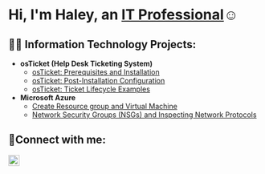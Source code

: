  <h1>Hi, I'm Haley, an <a href="http://linkedin.com/in/haley-pruitt-211446248">IT Professional</a>☺</h1>

<h2>👨‍💻 Information Technology Projects:</h2>

- <b>osTicket (Help Desk Ticketing System)</b>
  - [osTicket: Prerequisites and Installation](https://github.com/haleypruittcc/osticket-prereqs)
  - [osTicket: Post-Installation Configuration](https://github.com/haleypruittcc/post-install-config)
  - [osTicket: Ticket Lifecycle Examples](https://github.com/haleypruittcc/ticket-lifecycle)
- <b>Microsoft Azure</b>
  - [Create Resource group and Virtual Machine](https://github.com/haleypruittcc/configure-ad)
  - [Network Security Groups (NSGs) and Inspecting Network Protocols](https://github.com/haleypruittcc/azure-network-protocols)

<h2>🤳Connect with me:</h2>

[<img align="left" alt="Josh | LinkedIn" width="22px" src="https://cdn.jsdelivr.net/npm/simple-icons@v3/icons/linkedin.svg" />][linkedin] 

[linkedin]: http://linkedin.com/in/haley-pruitt-211446248
